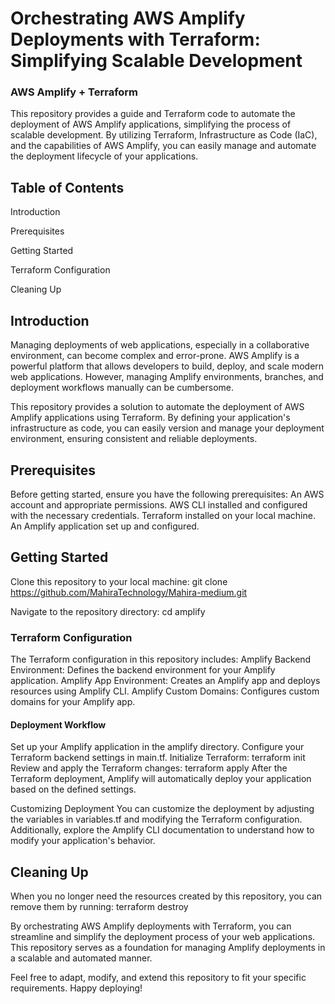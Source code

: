 #                         Orchestrating AWS Amplify Deployments with Terraform: Simplifying Scalable Development
###  AWS Amplify + Terraform
This repository provides a guide and Terraform code to automate the deployment of AWS Amplify applications, simplifying the process of scalable development. By utilizing Terraform, Infrastructure as Code (IaC), and the capabilities of AWS Amplify, you can easily manage and automate the deployment lifecycle of your applications.

## Table of Contents
Introduction

Prerequisites

Getting Started

Terraform Configuration

Cleaning Up

##  Introduction
Managing deployments of web applications, especially in a collaborative environment, can become complex and error-prone. AWS Amplify is a powerful platform that allows developers to build, deploy, and scale modern web applications. However, managing Amplify environments, branches, and deployment workflows manually can be cumbersome.

This repository provides a solution to automate the deployment of AWS Amplify applications using Terraform. By defining your application's infrastructure as code, you can easily version and manage your deployment environment, ensuring consistent and reliable deployments.

## Prerequisites
Before getting started, ensure you have the following prerequisites:
An AWS account and appropriate permissions. AWS CLI installed and configured with the necessary credentials. Terraform installed on your local machine. An Amplify application set up and configured.

## Getting Started
Clone this repository to your local machine: git clone https://github.com/MahiraTechnology/Mahira-medium.git

Navigate to the repository directory: cd amplify

###  Terraform Configuration
The Terraform configuration in this repository includes:
Amplify Backend Environment: Defines the backend environment for your Amplify application. Amplify App Environment: Creates an Amplify app and deploys resources using Amplify CLI. Amplify Custom Domains: Configures custom domains for your Amplify app.

#### Deployment Workflow
Set up your Amplify application in the amplify directory.
Configure your Terraform backend settings in main.tf.
Initialize Terraform: terraform init
Review and apply the Terraform changes: terraform apply
After the Terraform deployment, Amplify will automatically deploy your application based on the defined settings.

Customizing Deployment
You can customize the deployment by adjusting the variables in variables.tf and modifying the Terraform configuration. Additionally, explore the Amplify CLI documentation to understand how to modify your application's behavior.

## Cleaning Up
When you no longer need the resources created by this repository, you can remove them by running: terraform destroy

By orchestrating AWS Amplify deployments with Terraform, you can streamline and simplify the deployment process of your web applications. This repository serves as a foundation for managing Amplify deployments in a scalable and automated manner.

Feel free to adapt, modify, and extend this repository to fit your specific requirements. Happy deploying!